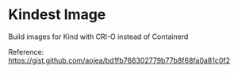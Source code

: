 # Kindest Image

Build images for Kind with CRI-O instead of Containerd

Reference: https://gist.github.com/aojea/bd1fb766302779b77b8f68fa0a81c0f2
